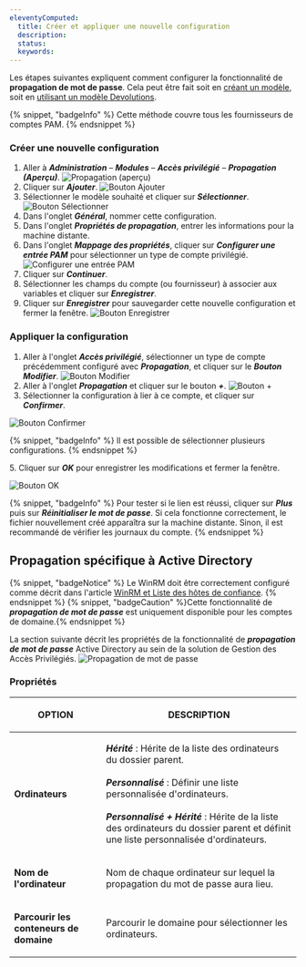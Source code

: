 ```yaml
---
eleventyComputed:
  title: Créer et appliquer une nouvelle configuration
  description:
  status:
  keywords:
---
```


Les étapes suivantes expliquent comment configurer la fonctionnalité de **propagation de mot de passe**. Cela peut être fait soit en [créant un modèle](#creating-a-new-configuration), soit en [utilisant un modèle Devolutions](/pam/server/propagation-scripts/import-propagation-script-template/).

{% snippet, "badgeInfo" %}
Cette méthode couvre tous les fournisseurs de comptes PAM.
{% endsnippet %}

### Créer une nouvelle configuration

1. Aller à ***Administration*** – ***Modules*** – ***Accès privilégié*** – ***Propagation (Aperçu)***. ![Propagation (aperçu)](https://cdnweb.devolutions.net/docs/DVLS4054_2024_2.png "Propagation &#40;aperçu&#41;")
2. Cliquer sur ***Ajouter***. ![Bouton Ajouter](https://cdnweb.devolutions.net/docs/DVLS4049_2024_2.png "Bouton Ajouter")
3. Sélectionner le modèle souhaité et cliquer sur ***Sélectionner***. ![Bouton Sélectionner](https://cdnweb.devolutions.net/docs/DVLS4055_2024_2.png "Bouton Sélectionner")
4. Dans l'onglet ***Général***, nommer cette configuration.
5. Dans l'onglet ***Propriétés de propagation***, entrer les informations pour la machine distante.
6. Dans l'onglet ***Mappage des propriétés***, cliquer sur ***Configurer une entrée PAM*** pour sélectionner un type de compte privilégié. ![Configurer une entrée PAM](https://cdnweb.devolutions.net/docs/docs_en_kb_KB0103.png "Configurer une entrée PAM")
7. Cliquer sur ***Continuer***.
8. Sélectionner les champs du compte (ou fournisseur) à associer aux variables et cliquer sur ***Enregistrer***.
9. Cliquer sur ***Enregistrer*** pour sauvegarder cette nouvelle configuration et fermer la fenêtre. ![Bouton Enregistrer](https://cdnweb.devolutions.net/docs/docs_en_kb_KB0104.png "Bouton Enregistrer")

### Appliquer la configuration

1. Aller à l'onglet ***Accès privilégié***, sélectionner un type de compte précédemment configuré avec ***Propagation***, et cliquer sur le ***Bouton Modifier***. ![Bouton Modifier](https://cdnweb.devolutions.net/docs/DVLS4056_2024_2.png "Bouton Modifier")
2. Aller à l'onglet ***Propagation*** et cliquer sur le bouton ***\+***. ![Bouton +](https://cdnweb.devolutions.net/docs/docs_en_kb_KB0105.png "Bouton +")
3. Sélectionner la configuration à lier à ce compte, et cliquer sur ***Confirmer***.

![Bouton Confirmer](https://cdnweb.devolutions.net/docs/docs_en_kb_KB0106.png "Bouton Confirmer")

{% snippet, "badgeInfo" %}
Il est possible de sélectionner plusieurs configurations.
{% endsnippet %}

5\. Cliquer sur ***OK*** pour enregistrer les modifications et fermer la fenêtre.

![Bouton OK](https://cdnweb.devolutions.net/docs/docs_en_kb_KB0107.png "Bouton OK")

{% snippet, "badgeInfo" %}
Pour tester si le lien est réussi, cliquer sur ***Plus*** puis sur ***Réinitialiser le mot de passe***. Si cela fonctionne correctement, le fichier nouvellement créé apparaîtra sur la machine distante. Sinon, il est recommandé de vérifier les journaux du compte.
{% endsnippet %}

## Propagation spécifique à Active Directory

{% snippet, "badgeNotice" %}
Le WinRM doit être correctement configuré comme décrit dans l'article [WinRM et Liste des hôtes de confiance](/server/kb/how-to-articles/winrm-trustedhostslist/).
{% endsnippet %} {% snippet, "badgeCaution" %}Cette fonctionnalité de ***propagation de mot de passe*** est uniquement disponible pour les comptes de domaine.{% endsnippet %}

La section suivante décrit les propriétés de la fonctionnalité de ***propagation de mot de passe*** Active Directory au sein de la solution de Gestion des Accès Privilégiés. ![Propagation de mot de passe](https://cdnweb.devolutions.net/docs/docs_en_server_ServerOp8174.png "Propagation de mot de passe")

### Propriétés

<table><thead><tr><th><p>OPTION</p></th><th><p>DESCRIPTION</p></th></tr></thead><tbody><tr><td><p><strong>Ordinateurs</strong></p></td><td><p><em><strong>Hérité</strong></em> : Hérite de la liste des ordinateurs du dossier parent.<br /><br /><em><strong>Personnalisé</strong></em> : Définir une liste personnalisée d'ordinateurs.<br /><br /><em><strong>Personnalisé + Hérité</strong></em> : Hérite de la liste des ordinateurs du dossier parent et définit une liste personnalisée d'ordinateurs.</p></td></tr><tr><td><p><strong>Nom de l'ordinateur</strong></p></td><td><p>Nom de chaque ordinateur sur lequel la propagation du mot de passe aura lieu.</p></td></tr><tr><td><p><strong>Parcourir les conteneurs de domaine</strong></p></td><td><p>Parcourir le domaine pour sélectionner les ordinateurs.</p></td></tr></tbody></table>

&nbsp;
